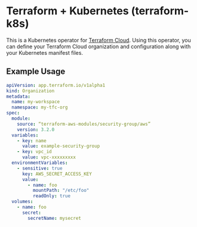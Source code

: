 # Terraform + Kubernetes (terraform-k8s)
This is a Kubernetes operator for [Terraform Cloud](https://app.terraform.io). Using this operator, you can define your Terraform Cloud organization and configuration along with your Kubernetes manifest files.

## Example Usage
```yaml
apiVersion: app.terraform.io/v1alpha1
kind: Organization
metadata:
  name: my-workspace
  namespace: my-tfc-org
spec:
  module:
    source: “terraform-aws-modules/security-group/aws”
    version: 3.2.0
  variables:
    - key: name
      value: example-security-group
    - key: vpc_id
      value: vpc-xxxxxxxxx
  environmentVariables:
    - sensitive: true
      key: AWS_SECRET_ACCESS_KEY
      value:
        - name: foo
          mountPath: "/etc/foo"
          readOnly: true
  volumes:
    - name: foo
      secret:
        secretName: mysecret

```
